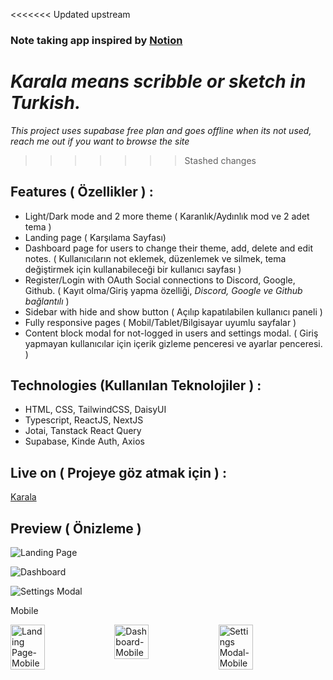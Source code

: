 <<<<<<< Updated upstream
### Note taking app inspired by [Notion](https://www.notion.so/)

*Karala means **scribble** or **sketch** in Turkish.*
=======
*This project uses supabase free plan and goes offline when its not used, reach me out if you want to browse the site*
>>>>>>> Stashed changes

## Features ( Özellikler ) : 
- Light/Dark mode and 2 more theme ( Karanlık/Aydınlık mod ve 2 adet tema )
- Landing page ( Karşılama Sayfası)
- Dashboard page for users to change their theme, add, delete and edit notes. ( Kullanıcıların not eklemek, düzenlemek ve silmek, tema değiştirmek için kullanabileceği bir kullanıcı sayfası )
- Register/Login with OAuth Social connections to Discord, Google, Github. ( Kayıt olma/Giriş yapma özelliği, *Discord, Google ve Github bağlantılı* )
- Sidebar with hide and show button ( Açılıp kapatılabilen kullanıcı paneli )
- Fully responsive pages ( Mobil/Tablet/Bilgisayar uyumlu sayfalar )
- Content block modal for not-logged in users and settings modal. ( Giriş yapmayan kullanıcılar için içerik gizleme penceresi ve ayarlar penceresi. )

## Technologies (Kullanılan Teknolojiler ) : 
- HTML, CSS, TailwindCSS, DaisyUI 
- Typescript, ReactJS, NextJS
- Jotai, Tanstack React Query
- Supabase, Kinde Auth, Axios


## Live on ( Projeye göz atmak için ) : 
[Karala](https://karala.vercel.app/)

## Preview ( Önizleme )

![Landing Page](https://i.hizliresim.com/fqy5r4h.jpg)

![Dashboard](https://i.hizliresim.com/83fp0s7.jpg)

![Settings Modal](https://i.hizliresim.com/pqcxvyd.jpg)

Mobile
<div style="display:flex;">
<img src="https://i.hizliresim.com/fcrnswa.jpg" alt="Landing Page-Mobile" style="width:33%;">
<img src="https://i.hizliresim.com/mnbwwkc.jpg" alt="Dashboard-Mobile" style="width:33%;">
<img src="https://i.hizliresim.com/sn2skwe.jpg" alt="Settings Modal-Mobile" style="width:33%;">
</div>
